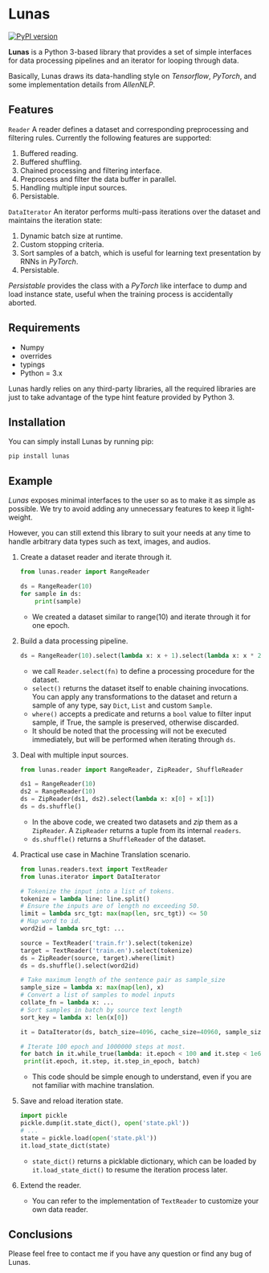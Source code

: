 # Lunas

[![PyPI version](https://img.shields.io/badge/pypi-v0.1.5-limegreen.svg)](https://github.com/pluiez/lunas)

**Lunas** is a Python 3-based library that provides a set of simple interfaces for data processing pipelines and an iterator for looping through data.

Basically, Lunas draws its data-handling style on *Tensorflow*, *PyTorch*, and some implementation details from *AllenNLP*.

## Features

`Reader` A reader defines a dataset and corresponding preprocessing and filtering rules. Currently the following features are supported:

1. Buffered reading.
2. Buffered shuffling.
3. Chained processing and filtering interface.
4. Preprocess and filter the data buffer in parallel.
5. Handling multiple input sources.
6. Persistable.

`DataIterator` An iterator performs multi-pass iterations over the dataset and maintains the iteration state:

1. Dynamic batch size at runtime.
2. Custom stopping criteria.
3. Sort samples of a batch, which is useful for learning text presentation by RNNs in *PyTorch*.
4. Persistable.

*Persistable* provides the class with a *PyTorch* like interface to dump and load instance state, useful when the training process is accidentally aborted.

## Requirements

- Numpy
- overrides
- typings
- Python = 3.x

Lunas hardly relies on any third-party libraries, all the required libraries are just
to take advantage of the type hint feature provided by Python 3.

## Installation

You can simply install Lunas by running pip:

```
pip install lunas
```

## Example

*Lunas* exposes minimal interfaces to the user so as to make it as simple as possible. We try to avoid adding any unnecessary features to keep it light-weight.

However, you can still extend this library to suit your needs at any time to handle arbitrary data types such as text, images, and audios.

1. Create a dataset reader and iterate through it.

   ```python
   from lunas.reader import RangeReader

   ds = RangeReader(10)
   for sample in ds:
       print(sample)
   ```

   - We created a dataset similar to range(10) and iterate through it for one epoch.

2. Build a data processing pipeline.

   ```python
   ds = RangeReader(10).select(lambda x: x + 1).select(lambda x: x * 2).where(lambda x: x % 2 == 0)
   ```

   - we call `Reader.select(fn)` to define a processing procedure for the dataset.
   - `select()` returns the dataset itself to enable chaining invocations. You can apply any transformations to the dataset and return a sample of any type, say `Dict`, `List` and custom `Sample`.
   - `where()` accepts a predicate and returns a `bool` value to filter input sample, if True, the sample is preserved, otherwise discarded.
   - It should be noted that the processing will not be executed immediately, but will be performed when iterating through `ds`.

3. Deal with multiple input sources.

   ```python
   from lunas.reader import RangeReader, ZipReader, ShuffleReader

   ds1 = RangeReader(10)
   ds2 = RangeReader(10)
   ds = ZipReader(ds1, ds2).select(lambda x: x[0] + x[1])
   ds = ds.shuffle()
   ```

   - In the above code, we created two datasets and *zip* them as a `ZipReader`. A `ZipReader` returns a tuple from its internal `readers`.
   - `ds.shuffle()` returns a `ShuffleReader` of the dataset.

4. Practical use case in Machine Translation scenario.

   ```python
   from lunas.readers.text import TextReader
   from lunas.iterator import DataIterator

   # Tokenize the input into a list of tokens.
   tokenize = lambda line: line.split()
   # Ensure the inputs are of length no exceeding 50.
   limit = lambda src_tgt: max(map(len, src_tgt)) <= 50
   # Map word to id.
   word2id = lambda src_tgt: ...

   source = TextReader('train.fr').select(tokenize)
   target = TextReader('train.en').select(tokenize)
   ds = ZipReader(source, target).where(limit)
   ds = ds.shuffle().select(word2id)

   # Take maximum length of the sentence pair as sample_size
   sample_size = lambda x: max(map(len), x)
   # Convert a list of samples to model inputs
   collate_fn = lambda x: ...
   # Sort samples in batch by source text length
   sort_key = lambda x: len(x[0])

   it = DataIterator(ds, batch_size=4096, cache_size=40960, sample_size_fn=lambda x, collate_fn=collate_fn, sort_desc_by=sort_key)

   # Iterate 100 epoch and 1000000 steps at most.
   for batch in it.while_true(lambda: it.epoch < 100 and it.step < 1e6):
   	print(it.epoch, it.step, it.step_in_epoch, batch)

   ```

   - This code should be simple enough to understand, even if you are not familiar with machine translation.

2. Save and reload iteration state.

   ```python
   import pickle
   pickle.dump(it.state_dict(), open('state.pkl'))
   # ...
   state = pickle.load(open('state.pkl'))
   it.load_state_dict(state)
   ```

   - `state_dict()` returns a picklable dictionary, which can be loaded by `it.load_state_dict()` to resume the iteration process later.

3. Extend the reader.

   - You can refer to the implementation of `TextReader` to customize your own data reader.

## Conclusions

Please feel free to contact me if you have any question or find any bug of Lunas.